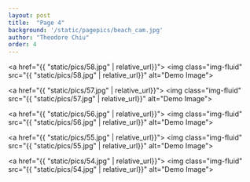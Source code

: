 ```yaml
---
layout: post
title:  "Page 4"
background: '/static/pagepics/beach_cam.jpg'
author: "Theodore Chiu"
order: 4
---
```


<a href="{{ "static/pics/58.jpg" | relative_url}}">
	<img class="img-fluid" src="{{ "static/pics/58.jpg" | relative_url}}" alt="Demo Image">
</a>

<a href="{{ "static/pics/57.jpg" | relative_url}}">
	<img class="img-fluid" src="{{ "static/pics/57.jpg" | relative_url}}" alt="Demo Image">
</a>

<a href="{{ "static/pics/56.jpg" | relative_url}}">
	<img class="img-fluid" src="{{ "static/pics/56.jpg" | relative_url}}" alt="Demo Image">
</a>

<a href="{{ "static/pics/55.jpg" | relative_url}}">
	<img class="img-fluid" src="{{ "static/pics/55.jpg" | relative_url}}" alt="Demo Image">
</a>

<a href="{{ "static/pics/54.jpg" | relative_url}}">
	<img class="img-fluid" src="{{ "static/pics/54.jpg" | relative_url}}" alt="Demo Image">
</a>

